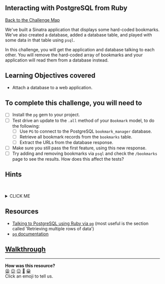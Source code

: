 ## Interacting with PostgreSQL from Ruby

[Back to the Challenge Map](00_challenge_map.md#challenges)

We've built a Sinatra application that displays some hard-coded bookmarks. We've also created a database, added a database table, and played with some data in that table using `psql`.

In this challenge, you will get the application and database talking to each other.  You will remove the hard-coded array of bookmarks and your application will read them from a database instead.

## Learning Objectives covered

* Attach a database to a web application.

## To complete this challenge, you will need to

- [ ] Install the `pg` gem to your project.
- [ ] Test drive an update to the `.all` method of your `Bookmark` model, to do the following:
  - [ ] Use `PG` to connect to the PostgreSQL `bookmark_manager` database.
  - [ ] Retrieve all bookmark records from the `bookmarks` table.
  - [ ] Extract the URLs from the database response.
- [ ] Make sure you still pass the first feature, using this new response.
- [ ] Try adding and removing bookmarks via `psql` and check the `/bookmarks` page to see the results. How does this affect the tests?

## Hints
&nbsp;<details><summary>CLICK ME</summary>
- Use the [`pg` documentation](https://bitbucket.org/ged/ruby-pg/wiki/Home) to help you understand how your code will interact with `pg`.

- You can also `require 'pg'` in irb to investigate how it works.

- Depending on how closely you have been following the walkthroughs, you might see your tests failing as you work through this step.  Why might this be?

&nbsp;</details>

## Resources

* [Talking to PostgreSQL using Ruby via `pg`](http://zetcode.com/db/postgresqlruby/) (most useful is the section called 'Retrieving multiple rows of data')
* [`pg` documentation](https://github.com/ged/ruby-pg)

## [Walkthrough](walkthroughs/07.md)

<!-- BEGIN GENERATED SECTION DO NOT EDIT -->

---

**How was this resource?**  
[😫](https://airtable.com/shrUJ3t7KLMqVRFKR?prefill_Repository=course&prefill_File=bookmark_manager/07_interacting_with_postgres_from_ruby.md&prefill_Sentiment=😫) [😕](https://airtable.com/shrUJ3t7KLMqVRFKR?prefill_Repository=course&prefill_File=bookmark_manager/07_interacting_with_postgres_from_ruby.md&prefill_Sentiment=😕) [😐](https://airtable.com/shrUJ3t7KLMqVRFKR?prefill_Repository=course&prefill_File=bookmark_manager/07_interacting_with_postgres_from_ruby.md&prefill_Sentiment=😐) [🙂](https://airtable.com/shrUJ3t7KLMqVRFKR?prefill_Repository=course&prefill_File=bookmark_manager/07_interacting_with_postgres_from_ruby.md&prefill_Sentiment=🙂) [😀](https://airtable.com/shrUJ3t7KLMqVRFKR?prefill_Repository=course&prefill_File=bookmark_manager/07_interacting_with_postgres_from_ruby.md&prefill_Sentiment=😀)  
Click an emoji to tell us.

<!-- END GENERATED SECTION DO NOT EDIT -->
